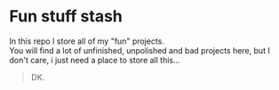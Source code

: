 # Fun stuff stash

In this repo I store all of my "fun" projects.  
You will find a lot of unfinished, unpolished and bad projects here, but I don't care, i just need a place to store all this...  
  
> DK.